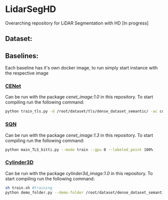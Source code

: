 # LidarSegHD
Overarching repository for LiDAR Segmentation with HD [In progress]

## Dataset:



## Baselines:

Each baseline has it's own docker image, to run simply start instance with the respective image

### [CENet](https://github.com/huixiancheng/CENet)
Can be run with the package _cenet_image:1.0_ in this repository. To start compiling run the following command:

```bash
python train_tls.py -d /root/dataset/tls/dense_dataset_semantic/ -ac config/arch/tls.yml -n res
```

### [SQN](https://github.com/QingyongHu/SQN)
Can be run with the package _cenet_image:1.3_ in this repository. To start compiling run the following command:

```bash
python main_TLS_kitti.py --mode train --gpu 0 --labeled_point 100%
```

### [Cylinder3D](https://github.com/xinge008/Cylinder3D)
Can be run with the package _cylinder3d_image:1.0_ in this repository. To start compiling run the following command:

```bash
sh train.sh #training
python demo_folder.py --demo-folder /root/dataset/dense_dataset_semantic/sequences/01/velodyne/ --save-folder ./save --demo-label-folder /root/dataset/dense_dataset_semantic/sequences/01/labels/ # testing?
```
